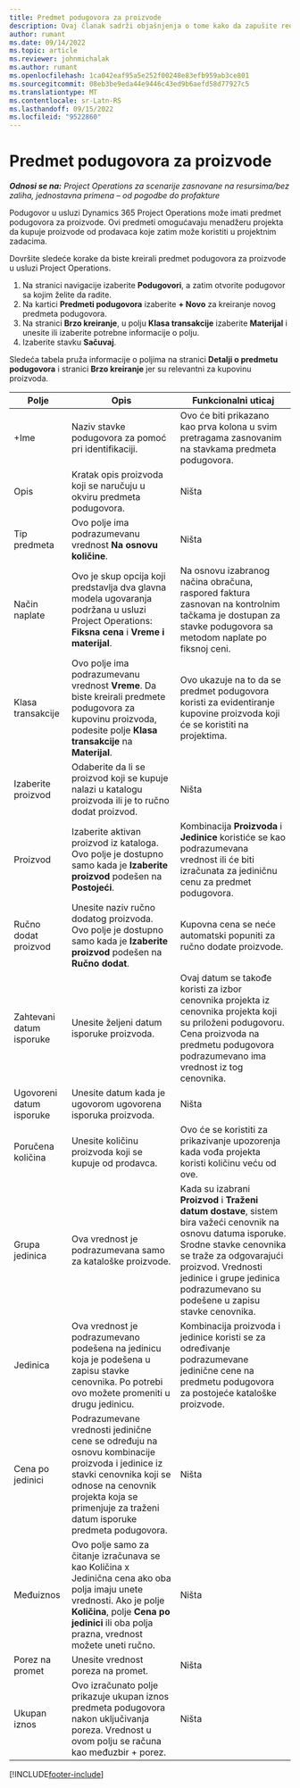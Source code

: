 ```yaml
---
title: Predmet podugovora za proizvode
description: Ovaj članak sadrži objašnjenja o tome kako da zapušite redove podizvođača za proizvode i koristite razna polja za zapisivanje nabavki proizvoda od dobavljača.
author: rumant
ms.date: 09/14/2022
ms.topic: article
ms.reviewer: johnmichalak
ms.author: rumant
ms.openlocfilehash: 1ca042eaf95a5e252f00248e83efb959ab3ce801
ms.sourcegitcommit: 08eb3be9eda44e9446c43ed9b6aefd58d77927c5
ms.translationtype: MT
ms.contentlocale: sr-Latn-RS
ms.lasthandoff: 09/15/2022
ms.locfileid: "9522860"
---
```

# <a name="subcontract-lines-for-products"></a>Predmet podugovora za proizvode

_**Odnosi se na:** Project Operations za scenarije zasnovane na resursima/bez zaliha, jednostavna primena – od pogodbe do profakture_

Podugovor u usluzi Dynamics 365 Project Operations može imati predmet podugovora za proizvode. Ovi predmeti omogućavaju menadžeru projekta da kupuje proizvode od prodavaca koje zatim može koristiti u projektnim zadacima.

Dovršite sledeće korake da biste kreirali predmet podugovora za proizvode u usluzi Project Operations.

1. Na stranici navigacije izaberite **Podugovori**, a zatim otvorite podugovor sa kojim želite da radite. 
2. Na kartici **Predmeti podugovora** izaberite **+ Novo** za kreiranje novog predmeta podugovora.
3. Na stranici **Brzo kreiranje**, u polju **Klasa transakcije** izaberite **Materijal** i unesite ili izaberite potrebne informacije o polju. 
4. Izaberite stavku **Sačuvaj**.

Sledeća tabela pruža informacije o poljima na stranici **Detalji o predmetu podugovora** i stranici **Brzo kreiranje** jer su relevantni za kupovinu proizvoda.

| Polje | Opis | Funkcionalni uticaj|
| ----- | ----------- | ----------- |
| +Ime | Naziv stavke podugovora za pomoć pri identifikaciji. |Ovo će biti prikazano kao prva kolona u svim pretragama zasnovanim na stavkama predmeta podugovora.
| Opis | Kratak opis proizvoda koji se naručuju u okviru predmeta podugovora. | Ništa |
| Tip predmeta | Ovo polje ima podrazumevanu vrednost **Na osnovu količine**. |Ništa |
| Način naplate | Ovo je skup opcija koji predstavlja dva glavna modela ugovaranja podržana u usluzi Project Operations: **Fiksna cena** i **Vreme i materijal**. | Na osnovu izabranog načina obračuna, raspored faktura zasnovan na kontrolnim tačkama je dostupan za stavke podugovora sa metodom naplate po fiksnoj ceni. |
| Klasa transakcije |Ovo polje ima podrazumevanu vrednost **Vreme**. Da biste kreirali predmete podugovora za kupovinu proizvoda, podesite polje **Klasa transakcije** na **Materijal**.  | Ovo ukazuje na to da se predmet podugovora koristi za evidentiranje kupovine proizvoda koji će se koristiti na projektima. |
| Izaberite proizvod | Odaberite da li se proizvod koji se kupuje nalazi u katalogu proizvoda ili je to ručno dodat proizvod. |Ništa |
| Proizvod | Izaberite aktivan proizvod iz kataloga. Ovo polje je dostupno samo kada je **Izaberite proizvod** podešen na **Postojeći**. |Kombinacija **Proizvoda** i **Jedinice** koristiće se kao podrazumevana vrednost ili će biti izračunata za jediničnu cenu za predmet podugovora.
| Ručno dodat proizvod | Unesite naziv ručno dodatog proizvoda. Ovo polje je dostupno samo kada je **Izaberite proizvod** podešen na **Ručno dodat**.  |Kupovna cena se neće automatski popuniti za ručno dodate proizvode.|
| Zahtevani datum isporuke | Unesite željeni datum isporuke proizvoda.| Ovaj datum se takođe koristi za izbor cenovnika projekta iz cenovnika projekta koji su priloženi podugovoru. Cena proizvoda na predmetu podugovora podrazumevano ima vrednost iz tog cenovnika. |
| Ugovoreni datum isporuke | Unesite datum kada je ugovorom ugovorena isporuka proizvoda.  |Ništa|
| Poručena količina | Unesite količinu proizvoda koji se kupuje od prodavca.| Ovo će se koristiti za prikazivanje upozorenja kada vođa projekta koristi količinu veću od ove.|
| Grupa jedinica | Ova vrednost je podrazumevana samo za kataloške proizvode. |Kada su izabrani **Proizvod** i **Traženi datum dostave**, sistem bira važeći cenovnik na osnovu datuma isporuke. Srodne stavke cenovnika se traže za odgovarajući proizvod. Vrednosti jedinice i grupe jedinica podrazumevano su podešene u zapisu stavke cenovnika. |
| Jedinica | Ova vrednost je podrazumevano podešena na jedinicu koja je podešena u zapisu stavke cenovnika. Po potrebi ovo možete promeniti u drugu jedinicu.| Kombinacija proizvoda i jedinice koristi se za određivanje podrazumevane jedinične cene na predmetu podugovora za postojeće kataloške proizvode. |
| Cena po jedinici | Podrazumevane vrednosti jedinične cene se određuju na osnovu kombinacije proizvoda i jedinice iz stavki cenovnika koji se odnose na cenovnik projekta koja se primenjuje za traženi datum isporuke predmeta podugovora.  |Ništa |
| Međuiznos | Ovo polje samo za čitanje izračunava se kao Količina x Jedinična cena ako oba polja imaju unete vrednosti. Ako je polje **Količina**, polje **Cena po jedinici** ili oba polja prazna, vrednost možete uneti ručno.  |Ništa |
| Porez na promet | Unesite vrednost poreza na promet. |Ništa |
| Ukupan iznos | Ovo izračunato polje prikazuje ukupan iznos predmeta podugovora nakon uključivanja poreza. Vrednost u ovom polju se računa kao međuzbir + porez. |Ništa |


[!INCLUDE[footer-include](../../includes/footer-banner.md)]
